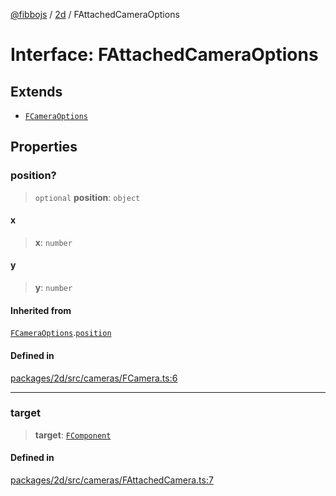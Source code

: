 [@fibbojs](/api/index) / [2d](/api/2d) / FAttachedCameraOptions

# Interface: FAttachedCameraOptions

## Extends

- [`FCameraOptions`](FCameraOptions.md)

## Properties

### position?

> `optional` **position**: `object`

#### x

> **x**: `number`

#### y

> **y**: `number`

#### Inherited from

[`FCameraOptions`](FCameraOptions.md).[`position`](FCameraOptions.md#position)

#### Defined in

[packages/2d/src/cameras/FCamera.ts:6](https://github.com/fibbojs/fibbo/blob/ca0e011a21c87d9c4978217c9b9041de6ed31595/packages/2d/src/cameras/FCamera.ts#L6)

***

### target

> **target**: [`FComponent`](../classes/FComponent.md)

#### Defined in

[packages/2d/src/cameras/FAttachedCamera.ts:7](https://github.com/fibbojs/fibbo/blob/ca0e011a21c87d9c4978217c9b9041de6ed31595/packages/2d/src/cameras/FAttachedCamera.ts#L7)
